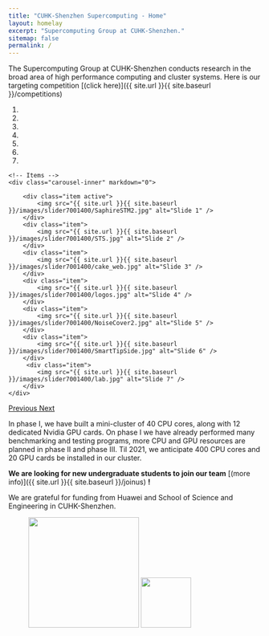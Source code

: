 ```yaml
---
title: "CUHK-Shenzhen Supercomputing - Home"
layout: homelay
excerpt: "Supercomputing Group at CUHK-Shenzhen."
sitemap: false
permalink: /
---
```


The Supercomputing Group at CUHK-Shenzhen conducts research in the broad area of high performance computing and cluster systems. Here is our targeting competition [(click here)]({{ site.url }}{{ site.baseurl }}/competitions)

<div markdown="0" id="carousel" class="carousel slide" data-ride="carousel" data-interval="5000" data-pause="hover" >
    <!-- Menu -->
    <ol class="carousel-indicators">
        <li data-target="#carousel" data-slide-to="0" class="active"></li>
        <li data-target="#carousel" data-slide-to="1"></li>
        <li data-target="#carousel" data-slide-to="2"></li>
        <li data-target="#carousel" data-slide-to="3"></li>
        <li data-target="#carousel" data-slide-to="4"></li>
        <li data-target="#carousel" data-slide-to="5"></li>
        <li data-target="#carousel" data-slide-to="6"></li>
    </ol>

    <!-- Items -->
    <div class="carousel-inner" markdown="0">

        <div class="item active">
            <img src="{{ site.url }}{{ site.baseurl }}/images/slider7001400/SaphireSTM2.jpg" alt="Slide 1" />
        </div>
        <div class="item">
            <img src="{{ site.url }}{{ site.baseurl }}/images/slider7001400/STS.jpg" alt="Slide 2" />
        </div>
        <div class="item">
            <img src="{{ site.url }}{{ site.baseurl }}/images/slider7001400/cake_web.jpg" alt="Slide 3" />
        </div>
        <div class="item">
            <img src="{{ site.url }}{{ site.baseurl }}/images/slider7001400/logos.jpg" alt="Slide 4" />
        </div>
        <div class="item">
            <img src="{{ site.url }}{{ site.baseurl }}/images/slider7001400/NoiseCover2.jpg" alt="Slide 5" />
        </div>
        <div class="item">
            <img src="{{ site.url }}{{ site.baseurl }}/images/slider7001400/SmartTipSide.jpg" alt="Slide 6" />
        </div>       
         <div class="item">
            <img src="{{ site.url }}{{ site.baseurl }}/images/slider7001400/lab.jpg" alt="Slide 7" />
        </div>
    </div>
  <a class="left carousel-control" href="#carousel" role="button" data-slide="prev">
    <span class="glyphicon glyphicon-chevron-left" aria-hidden="true"></span>
    <span class="sr-only">Previous</span>
  </a>
  <a class="right carousel-control" href="#carousel" role="button" data-slide="next">
    <span class="glyphicon glyphicon-chevron-right" aria-hidden="true"></span>
    <span class="sr-only">Next</span>
  </a>
</div>


In phase I, we have built a mini-cluster of 40 CPU cores, along with 12 dedicated Nvidia GPU cards. On phase I we have already performed many benchmarking and testing programs, more CPU and GPU resources are planned in phase II and phase III. Til 2021, we anticipate 400 CPU cores and 20 GPU cards be installed in our cluster. 

 **We are looking for new undergraduate students to join our team** [(more info)]({{ site.url }}{{ site.baseurl }}/joinus) **!**

We are grateful for funding from Huawei and School of Science and Engineering in CUHK-Shenzhen. 

<figure class="second">
  <img src="{{ site.url }}{{ site.baseurl }}/images/logopic/cuhksz.png" style="width: 220px">
  <img src="{{ site.url }}{{ site.baseurl }}/images/logopic/huawei.png" style="width: 100px">
</figure>
